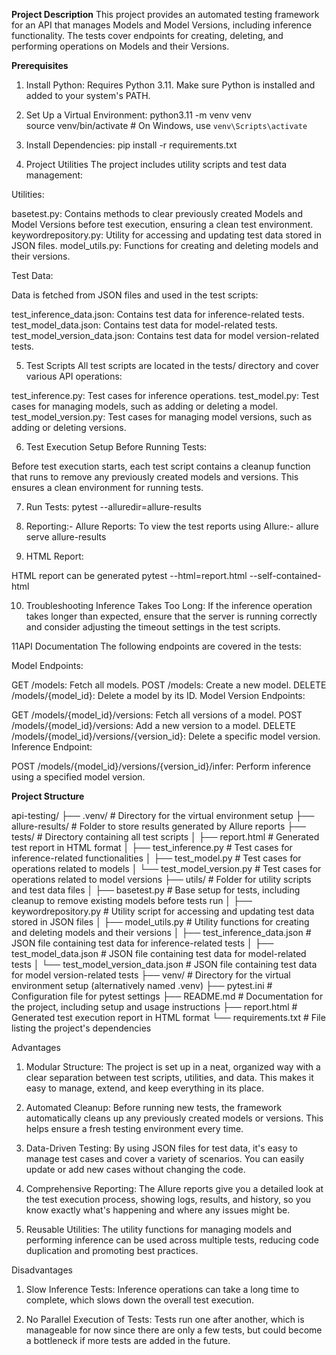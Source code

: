 **Project Description**
This project provides an automated testing framework for an API that manages Models and Model Versions, including inference functionality. The tests cover endpoints for creating, deleting, and performing operations on Models and their Versions.

**Prerequisites**
1. Install Python:
Requires Python 3.11. Make sure Python is installed and added to your system's PATH.

2. Set Up a Virtual Environment:
python3.11 -m venv venv          
source venv/bin/activate  # On Windows, use `venv\Scripts\activate`

3. Install Dependencies:
pip install -r requirements.txt

4. Project Utilities
The project includes utility scripts and test data management:

Utilities:

basetest.py: Contains methods to clear previously created Models and Model Versions before test execution, ensuring a clean test environment.
keywordrepository.py: Utility for accessing and updating test data stored in JSON files.
model_utils.py: Functions for creating and deleting models and their versions.

Test Data:

Data is fetched from JSON files and used in the test scripts:

test_inference_data.json: Contains test data for inference-related tests.
test_model_data.json: Contains test data for model-related tests.
test_model_version_data.json: Contains test data for model version-related tests.

5. Test Scripts
All test scripts are located in the tests/ directory and cover various API operations:

test_inference.py: Test cases for inference operations.
test_model.py: Test cases for managing models, such as adding or deleting a model.
test_model_version.py: Test cases for managing model versions, such as adding or deleting versions.

6. Test Execution
Setup Before Running Tests:

Before test execution starts, each test script contains a cleanup function that runs to remove any previously created models and versions. This ensures a clean environment for running tests.

7. Run Tests: pytest --alluredir=allure-results

8. Reporting:- Allure Reports:
To view the test reports using Allure:- allure serve allure-results

9. HTML Report:

HTML report can be generated
pytest --html=report.html --self-contained-html

10. Troubleshooting
Inference Takes Too Long:
If the inference operation takes longer than expected, ensure that the server is running correctly and consider adjusting the timeout settings in the test scripts.

11API Documentation
The following endpoints are covered in the tests:

Model Endpoints:

GET /models: Fetch all models.
POST /models: Create a new model.
DELETE /models/{model_id}: Delete a model by its ID.
Model Version Endpoints:

GET /models/{model_id}/versions: Fetch all versions of a model.
POST /models/{model_id}/versions: Add a new version to a model.
DELETE /models/{model_id}/versions/{version_id}: Delete a specific model version.
Inference Endpoint:

POST /models/{model_id}/versions/{version_id}/infer: Perform inference using a specified model version.
   

**Project Structure**


api-testing/
├── .venv/                              # Directory for the virtual environment setup
├── allure-results/                     # Folder to store results generated by Allure reports
├── tests/                              # Directory containing all test scripts
│   ├── report.html                     # Generated test report in HTML format
│   ├── test_inference.py               # Test cases for inference-related functionalities
│   ├── test_model.py                   # Test cases for operations related to models
│   └── test_model_version.py           # Test cases for operations related to model versions
├── utils/                              # Folder for utility scripts and test data files
│   ├── basetest.py                     # Base setup for tests, including cleanup to remove existing models before tests run
│   ├── keywordrepository.py            # Utility script for accessing and updating test data stored in JSON files
│   ├── model_utils.py                  # Utility functions for creating and deleting models and their versions
│   ├── test_inference_data.json        # JSON file containing test data for inference-related tests
│   ├── test_model_data.json            # JSON file containing test data for model-related tests
│   └── test_model_version_data.json    # JSON file containing test data for model version-related tests
├── venv/                               # Directory for the virtual environment setup (alternatively named .venv)
├── pytest.ini                          # Configuration file for pytest settings
├── README.md                           # Documentation for the project, including setup and usage instructions
├── report.html                         # Generated test execution report in HTML format
└── requirements.txt                    # File listing the project's dependencies


Advantages
1. Modular Structure: The project is set up in a neat, organized way with a clear separation between test scripts, utilities, and data. This makes it easy to manage, extend, and keep everything in its place.

2. Automated Cleanup: Before running new tests, the framework automatically cleans up any previously created models or versions. This helps ensure a fresh testing environment every time.

3. Data-Driven Testing: By using JSON files for test data, it's easy to manage test cases and cover a variety of scenarios. You can easily update or add new cases without changing the code.

4. Comprehensive Reporting: The Allure reports give you a detailed look at the test execution process, showing logs, results, and history, so you know exactly what's happening and where any issues might be.

5. Reusable Utilities: The utility functions for managing models and performing inference can be used across multiple tests, reducing code duplication and promoting best practices.

Disadvantages
1. Slow Inference Tests: Inference operations can take a long time to complete, which slows down the overall test execution.

2. No Parallel Execution of Tests: Tests run one after another, which is manageable for now since there are only a few tests, but could become a bottleneck if more tests are added in the future.
